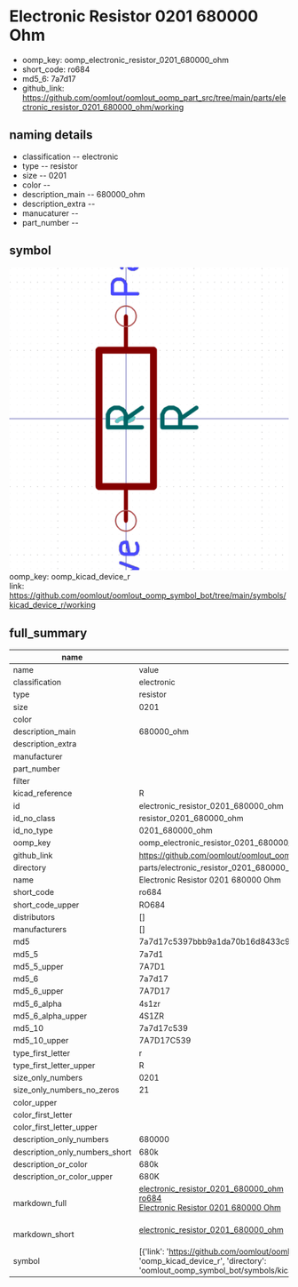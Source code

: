 # Electronic Resistor 0201 680000 Ohm

  
* oomp_key: oomp_electronic_resistor_0201_680000_ohm 
* short_code: ro684
* md5_6: 7a7d17  
* github_link: https://github.com/oomlout/oomlout_oomp_part_src/tree/main/parts/electronic_resistor_0201_680000_ohm/working  
## naming details
* classification -- electronic
* type -- resistor
* size -- 0201
* color -- 
* description_main -- 680000_ohm
* description_extra -- 
* manucaturer -- 
* part_number -- 



## symbol

![](symbol/0/working/working_600.png)  
oomp_key: oomp_kicad_device_r  
link: https://github.com/oomlout/oomlout_oomp_symbol_bot/tree/main/symbols/kicad_device_r/working  


## full_summary
| name | value | 
| --- | --- | 
| name | value | 
| classification | electronic | 
| type | resistor | 
| size | 0201 | 
| color |  | 
| description_main | 680000_ohm | 
| description_extra |  | 
| manufacturer |  | 
| part_number |  | 
| filter |  | 
| kicad_reference | R | 
| id | electronic_resistor_0201_680000_ohm | 
| id_no_class | resistor_0201_680000_ohm | 
| id_no_type | 0201_680000_ohm | 
| oomp_key | oomp_electronic_resistor_0201_680000_ohm | 
| github_link | https://github.com/oomlout/oomlout_oomp_part_src/tree/main/parts/electronic_resistor_0201_680000_ohm/working | 
| directory | parts/electronic_resistor_0201_680000_ohm | 
| name | Electronic Resistor 0201 680000 Ohm | 
| short_code | ro684 | 
| short_code_upper | RO684 | 
| distributors | [] | 
| manufacturers | [] | 
| md5 | 7a7d17c5397bbb9a1da70b16d8433c9f | 
| md5_5 | 7a7d1 | 
| md5_5_upper | 7A7D1 | 
| md5_6 | 7a7d17 | 
| md5_6_upper | 7A7D17 | 
| md5_6_alpha | 4s1zr | 
| md5_6_alpha_upper | 4S1ZR | 
| md5_10 | 7a7d17c539 | 
| md5_10_upper | 7A7D17C539 | 
| type_first_letter | r | 
| type_first_letter_upper | R | 
| size_only_numbers | 0201 | 
| size_only_numbers_no_zeros | 21 | 
| color_upper |  | 
| color_first_letter |  | 
| color_first_letter_upper |  | 
| description_only_numbers | 680000 | 
| description_only_numbers_short | 680k | 
| description_or_color | 680k | 
| description_or_color_upper | 680K | 
| markdown_full | [electronic_resistor_0201_680000_ohm](https://github.com/oomlout/oomlout_oomp_part_src/tree/main/parts/electronic_resistor_0201_680000_ohm/working)<br>[ro684](https://github.com/oomlout/oomlout_oomp_part_src/tree/main/parts/electronic_resistor_0201_680000_ohm/working)<br>[Electronic Resistor 0201 680000 Ohm](https://github.com/oomlout/oomlout_oomp_part_src/tree/main/parts/electronic_resistor_0201_680000_ohm/working)<br><br> | 
| markdown_short | [electronic_resistor_0201_680000_ohm](https://github.com/oomlout/oomlout_oomp_part_src/tree/main/parts/electronic_resistor_0201_680000_ohm/working)<br><br> | 
| symbol | [{'link': 'https://github.com/oomlout/oomlout_oomp_symbol_bot/tree/main/symbols/kicad_device_r', 'oomp_key': 'oomp_kicad_device_r', 'directory': 'oomlout_oomp_symbol_bot/symbols/kicad_device_r//working/working.kicad_sym'}] | 
